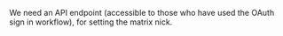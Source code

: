 We need an API endpoint (accessible to those who have used the OAuth sign in workflow), for setting the matrix nick.
